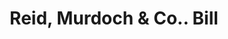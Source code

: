 ---
doi: 10.7916/D8NK4S0T
date_other: '1934'
date_other_textual: '1934'
form: printed ephemera
genre:
- Invoices
name:
- Reid, Murdoch & Co.
object_in_context_url: https://biggert.cul.columbia.edu/items/view/ave_biggert_00239
subject_hierarchical_geographic:
- Chicago, Illinois, United States
subject_name:
- Reid, Murdoch & Co.
title: Reid, Murdoch & Co.. Bill
sort_title: Reid, Murdoch & Co.. Bill
call_number: ave_biggert_00239
coordinates:
- 41.83694444444445,-87.68472222222222
pid: ave_biggert_00239
identifiers: ave_biggert_00239
canvas_id: ldpd:395514
permalink: "/items/ave_biggert_00239/"
layout: iiif-image-page
---